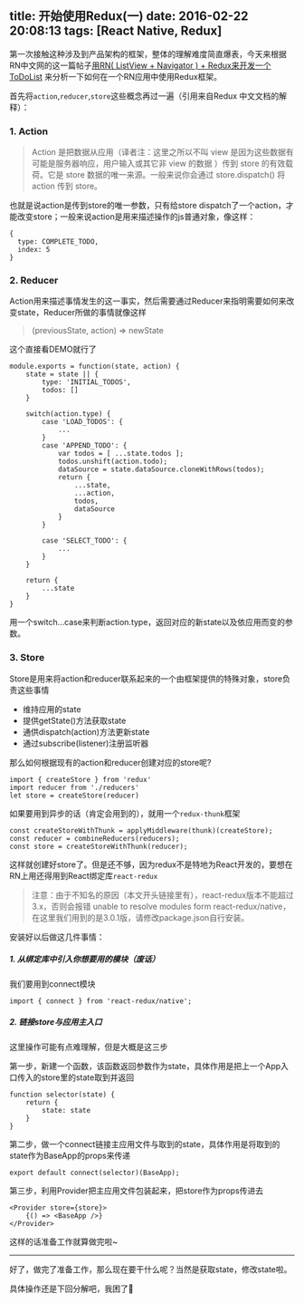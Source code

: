 title: 开始使用Redux(一)
date: 2016-02-22 20:08:13
tags: [React Native, Redux]
---

第一次接触这种涉及到产品架构的框架，整体的理解难度简直爆表，今天来根据RN中文网的这一篇帖子[用RN( ListView + Navigator ) + Redux来开发一个ToDoList](http://bbs.reactnative.cn/topic/26/%E7%94%A8rn-listview-navigator-redux%E6%9D%A5%E5%BC%80%E5%8F%91%E4%B8%80%E4%B8%AAtodolist/2) 来分析一下如何在一个RN应用中使用Redux框架。

首先将`action`,`reducer`,`store`这些概念再过一遍（引用来自Redux 中文文档的解释）：

### 1. Action

>Action 是把数据从应用（译者注：这里之所以不叫 view 是因为这些数据有可能是服务器响应，用户输入或其它非 view 的数据 ）传到 store 的有效载荷。它是 store 数据的唯一来源。一般来说你会通过 store.dispatch() 将 action 传到 store。

也就是说action是传到store的唯一参数，只有给store dispatch了一个action，才能改变store；一般来说action是用来描述操作的js普通对象，像这样：

	{
	  type: COMPLETE_TODO,
	  index: 5
	}

### 2. Reducer

Action用来描述事情发生的这一事实，然后需要通过Reducer来指明需要如何来改变state，Reducer所做的事情就像这样

>(previousState, action) => newState

这个直接看DEMO就行了

<!--more-->

	module.exports = function(state, action) {
		state = state || {
			type: 'INITIAL_TODOS',
			todos: []
		}

		switch(action.type) {
			case 'LOAD_TODOS': {
				...
			}
	        case 'APPEND_TODO': {
	            var todos = [ ...state.todos ];
	            todos.unshift(action.todo);
	            dataSource = state.dataSource.cloneWithRows(todos);
	            return {
	                ...state,
	                ...action,
	                todos,
	                dataSource
	            }
	        }

	        case 'SELECT_TODO': {
	            ...
	        }
		}	

		return {
			...state
		}
	}

用一个switch...case来判断action.type，返回对应的新state以及依应用而变的参数。

### 3. Store

Store是用来将action和reducer联系起来的一个由框架提供的特殊对象，store负责这些事情

- 维持应用的state
- 提供getState()方法获取state
- 通供dispatch(action)方法更新state
- 通过subscribe(listener)注册监听器

那么如何根据现有的action和reducer创建对应的store呢?

	import { createStore } from 'redux'
	import reducer from './reducers'
	let store = createStore(reducer)

如果要用到异步的话（肯定会用到的），就用一个`redux-thunk`框架

	const createStoreWithThunk = applyMiddleware(thunk)(createStore);
	const reducer = combineReducers(reducers);
	const store = createStoreWithThunk(reducer);

这样就创建好store了。但是还不够，因为redux不是特地为React开发的，要想在RN上用还得用到React绑定库`react-redux`

>注意：由于不知名的原因（本文开头链接里有），react-redux版本不能超过3.x，否则会报错 unable to resolve modules form react-redux/native，在这里我们用到的是3.0.1版，请修改package.json自行安装。

安装好以后做这几件事情：

##### 1. 从绑定库中引入你想要用的模块（废话）

我们要用到connect模块

	import { connect } from 'react-redux/native';

##### 2. 链接store与应用主入口

这里操作可能有点难理解，但是大概是这三步

第一步，新建一个函数，该函数返回参数作为state，具体作用是把上一个App入口传入的store里的state取到并返回

	function selector(state) {
	    return {
	        state: state
	    }
	}

第二步，做一个connect链接主应用文件与取到的state，具体作用是将取到的state作为BaseApp的props来传递

	export default connect(selector)(BaseApp);

第三步，利用Provider把主应用文件包装起来，把store作为props传进去

	<Provider store={store}>
		{() => <BaseApp />}
	</Provider>

这样的话准备工作就算做完啦~

---

好了，做完了准备工作，那么现在要干什么呢？当然是获取state，修改state啦。

具体操作还是下回分解吧，我困了👀